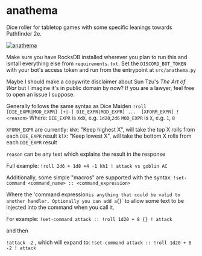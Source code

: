 # anathema
Dice roller for tabletop games with some specific leanings towards Pathfinder 2e.

[![anathema](https://circleci.com/gh/bunker-inspector/anathema.svg?style=svg)](https://app.circleci.com/pipelines/github/bunker-inspector/anathema)

Make sure you have RocksDB installed wherever you plan to run this and isntall everything else from `requirements.txt`. Set the `DISCORD_BOT_TOKEN` with your bot's access token and run from the entrypoint at `src/anathema.py`

Maybe I should make a copywrite disclaimer about Sun Tzu's _The Art of War_ but I imagine it's in public domain by now? If you are a lawyer, feel free to open an issue I suppose.

Generally follows the same syntax as Dice Maiden
`!roll [DIE_EXPR|MOD_EXPR] [+|-] DIE_EXPR|MOD_EXPR] ...  [XFORM_EXPR] ! <reason>`
Where: 
`DIE_EXPR` is `XdX`, e.g. `1d20`,`2d6`
`MOD_EXPR` is `X`, e.g. `1`, `8`

`XFORM_EXPR` are currently:
`khX`: "Keep highest X", will take the top X rolls from each `DIE_EXPR` result
`klX`: "Keep lowest X", will take the bottom X rolls from each `DIE_EXPR` result

`reason` can be any text which explains the result in the response

Full example:
`!roll 2d6 + 1d8 +4 -1 kh1 ! attack vs goblin AC`

Additionally, some simple "macros" are supported with the syntax:
`!set-command <command_name> :: <command_expression>`

Where the 'command expression` is anything that could be valid to another handler. Optionally you can add a `{}` to allow some text to be injected into the command when you call it.

For example:
`!set-command attack :: !roll 1d20 + 8 {} ! attack`

and then

`!attack -2` , which will expand to: `!set-command attack :: !roll 1d20 + 8 -2 ! attack`
